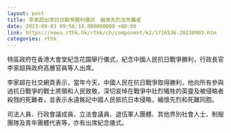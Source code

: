 ```yaml
---
layout: post
title: 李家超出席抗日戰爭勝利儀式　緬懷先烈及死難者
date: 2023-09-03 09:56:14.000000000 +08:00
link: https://news.rthk.hk/rthk/ch/component/k2/1716536-20230903.htm
categories: rthk
---
```


特區政府在香港大會堂紀念花園舉行儀式，紀念中國人民抗日戰爭勝利，行政長官李家超與政府高層官員等人出席。

李家超在社交網頁表示，當年今天，中國人民在抗日戰爭取得勝利，他向所有參與過抗日戰爭的戰士將領和人民致敬，深切哀悼在戰爭中壯烈犧牲的英靈及被侵略者殺戮的死難者，並表示永遠銘記中國人民抵抗日本侵略，緬懷先烈和死難同胞。

司法人員、行政會議成員、立法會議員、退伍軍人團體、其他界別社會人士、制服團隊及青年團體代表等，亦有出席紀念儀式。
